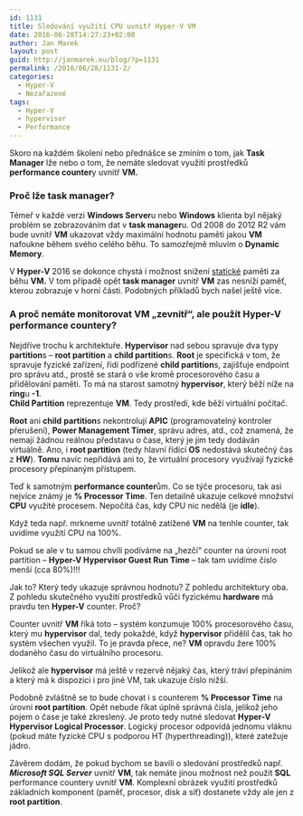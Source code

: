 ```yaml
---
id: 1131
title: Sledování využití CPU uvnitř Hyper-V VM
date: 2016-06-28T14:27:23+02:00
author: Jan Marek
layout: post
guid: http://janmarek.eu/blog/?p=1131
permalink: /2016/06/28/1131-2/
categories:
  - Hyper-V
  - Nezařazené
tags:
  - Hyper-V
  - hypervisor
  - Performance
---
```

Skoro na každém školení nebo přednášce se zmíním o tom, jak **Task Manager** lže nebo o tom, že nemáte sledovat využití prostředků **performance counter**y uvnitř **VM.**

### Proč lže **task manager**?

Témeř v každé verzi **Windows Server**u nebo **Windows** klienta byl nějaký problém se zobrazováním dat v **task manager**u. Od 2008 do 2012 R2 vám bude uvnitř **VM** ukazovat vždy maximální hodnotu paměti jakou **VM** nafoukne během svého celého běhu. To samozřejmě mluvím o **Dynamic Memory**.

<!-- obr 2012 task manager ram vs hyper-v assigned memory -->

V **Hyper-V** 2016 se dokonce chystá i možnost snížení <span style="text-decoration: underline;">statické</span> paměti za běhu **VM.** V tom případě opět **task manager** uvnitř **VM** zas nesníží paměť, kterou zobrazuje v horní části. Podobných příkladů bych našel ještě více.

<!-- obr 2016 task manager ram vs hyper-v shrinked memory -->

### A proč nemáte monitorovat **VM** &#8222;zevnitř&#8220;, ale použít **Hyper-V performance counter**y?

Nejdříve trochu k architektuře. **Hypervisor** nad sebou spravuje dva typy **partition**s &#8211; **root partition** a **child partition**s. **Root** je specifická v tom, že spravuje fyzické zařízení, řídí podřízené **child partition**s, zajišťuje endpoint pro správu atd., prostě se stará o vše kromě procesorového času a přidělování paměti. To má na starost samotný **hypervisor**, který běží níže na **ring**u **-1**.  
**Child Partition** reprezentuje **VM**. Tedy prostředí, kde běží virtuální počítač.

**Root** ani **child** **partition**s nekontrolují **APIC** (programovatelný kontroler přerušení), **Power Management Timer**, správu adres, atd., což znamená, že nemají žádnou reálnou představu o čase, který je jim tedy dodáván virtuálně. Ano, i **root partition** (tedy hlavní řídící **OS** nedostává skutečný čas z **HW**). **Tomu** navíc nepřidává ani to, že virtuální procesory využívají fyzické procesory přepínaným přístupem.

Teď k samotným **performance counter**ům. Co se týče procesoru, tak asi nejvíce známý je **% Processor Time**. Ten detailně ukazuje celkové množství **CPU** využité procesem. Nepočítá čas, kdy CPU nic nedělá (je **idle**).

Když teda např. mrkneme uvnitř totálně zatížené **VM** na tenhle counter, tak uvidíme využití CPU na 100%.

<!-- obr counter ve VM na 1oo% -->

Pokud se ale v tu samou chvíli podíváme na &#8222;hezčí&#8220; counter na úrovni root partition &#8211; **Hyper-V Hypervisor Guest Run Time** &#8211; tak tam uvidíme číslo menší (cca 80%)!!!

<!-- obr counter z hyper-v -->

Jak to? Který tedy ukazuje správnou hodnotu? Z pohledu architektury oba. Z pohledu skutečného využití prostředků vůči fyzickému **hardware** má pravdu ten **Hyper-V** counter. Proč?

Counter uvnitř **VM** říká toto &#8211; systém konzumuje 100% procesorového času, který mu **hypervisor** dal, tedy pokaždé, když **hypervisor** přidělil čas, tak ho systém všechen využil. To je pravda přece, ne? **VM** opravdu žere 100% dodaného času do virtuálního procesoru.

Jelikož ale **hypervisor** má ještě v rezervě nějaký čas, který tráví přepínáním a který má k dispozici i pro jiné VM, tak ukazuje číslo nižší.

Podobně zvláštně se to bude chovat i s counterem **% Processor Time** na úrovni **root partition**. Opět nebude říkat úplně správná čísla, jelikož jeho pojem o čase je také zkreslený. Je proto tedy nutné sledovat **Hyper-V Hypervisor Logical Processor**. Logický procesor odpovídá jednomu vláknu (pokud máte fyzické CPU s podporou HT (hyperthreading)), které zatežuje jádro.

Závěrem dodám, že pokud bychom se bavili o sledování prostředků např. **_Microsoft SQL Server_** uvnitř **VM**, tak nemáte jinou možnost než použít **SQL** performance countery uvnitř **VM**. Komplexní obrázek využití prostředků základních komponent (paměť, procesor, disk a síť) dostanete vždy ale jen z **root partition**.

&nbsp;

